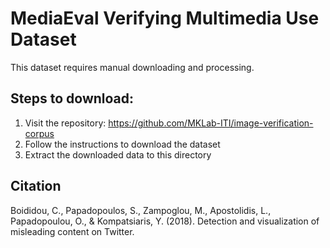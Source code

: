 # MediaEval Verifying Multimedia Use Dataset

This dataset requires manual downloading and processing.
                    
## Steps to download:
1. Visit the repository: https://github.com/MKLab-ITI/image-verification-corpus
2. Follow the instructions to download the dataset
3. Extract the downloaded data to this directory

## Citation
Boididou, C., Papadopoulos, S., Zampoglou, M., Apostolidis, L., Papadopoulou, O., & Kompatsiaris, Y. (2018). Detection and visualization of misleading content on Twitter.
